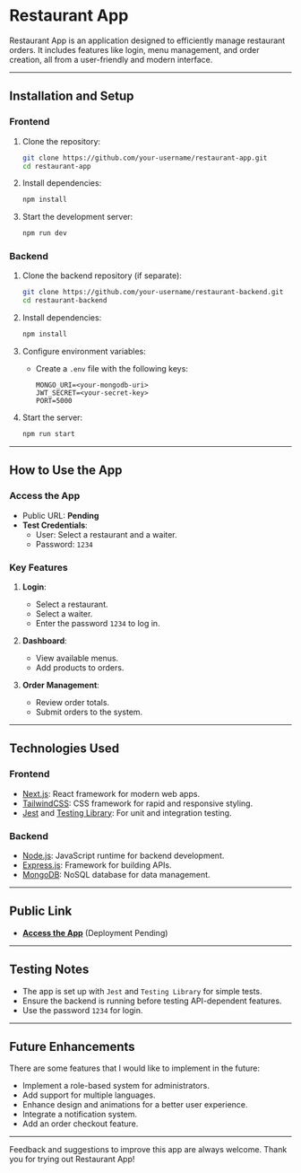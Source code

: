 # Restaurant App

Restaurant App is an application designed to efficiently manage restaurant orders. It includes features like login, menu management, and order creation, all from a user-friendly and modern interface.

---

## Installation and Setup

### **Frontend**
1. Clone the repository:
   ```bash
   git clone https://github.com/your-username/restaurant-app.git
   cd restaurant-app
   ```

2. Install dependencies:
   ```bash
   npm install
   ```

3. Start the development server:
   ```bash
   npm run dev
   ```

### **Backend**
1. Clone the backend repository (if separate):
   ```bash
   git clone https://github.com/your-username/restaurant-backend.git
   cd restaurant-backend
   ```

2. Install dependencies:
   ```bash
   npm install
   ```

3. Configure environment variables:
   - Create a `.env` file with the following keys:
     ```env
     MONGO_URI=<your-mongodb-uri>
     JWT_SECRET=<your-secret-key>
     PORT=5000
     ```

4. Start the server:
   ```bash
   npm run start
   ```

---

## How to Use the App

### Access the App
- Public URL: **Pending**
- **Test Credentials**:
  - User: Select a restaurant and a waiter.
  - Password: `1234`

### Key Features
1. **Login**:
   - Select a restaurant.
   - Select a waiter.
   - Enter the password `1234` to log in.

2. **Dashboard**:
   - View available menus.
   - Add products to orders.

3. **Order Management**:
   - Review order totals.
   - Submit orders to the system.

---

## Technologies Used

### **Frontend**
- [Next.js](https://nextjs.org/): React framework for modern web apps.
- [TailwindCSS](https://tailwindcss.com/): CSS framework for rapid and responsive styling.
- [Jest](https://jestjs.io/) and [Testing Library](https://testing-library.com/): For unit and integration testing.

### **Backend**
- [Node.js](https://nodejs.org/): JavaScript runtime for backend development.
- [Express.js](https://expressjs.com/): Framework for building APIs.
- [MongoDB](https://www.mongodb.com/): NoSQL database for data management.

---

## Public Link

- **[Access the App](#)** (Deployment Pending)

---

## Testing Notes
- The app is set up with `Jest` and `Testing Library` for simple tests.
- Ensure the backend is running before testing API-dependent features.
- Use the password `1234` for login.

---

## Future Enhancements
There are some features that I would like to implement in the future:
- Implement a role-based system for administrators.
- Add support for multiple languages.
- Enhance design and animations for a better user experience.
- Integrate a notification system.
- Add an order checkout feature.

---

Feedback and suggestions to improve this app are always welcome. Thank you for trying out Restaurant App!
